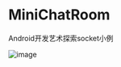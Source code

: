 # MiniChatRoom
Android开发艺术探索socket小例

![image](https://github.com/XingdongYu/MiniChatRoom/blob/master/screenshots/intro.JPG)
